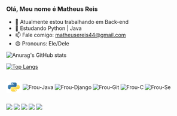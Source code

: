 ### Olá, Meu nome é Matheus Reis

- 🔭 Atualmente estou trabalhando em Back-end
- 🌱 Estudando Python  | Java
- 📫 Fale comigo: matheusereis44@gmail.com
- 😄 Pronouns: Ele/Dele



![Anurag's GitHub stats](https://github-readme-stats.vercel.app/api?username=Frouzin&show_icons=true&theme=dark)

[![Top Langs](https://github-readme-stats.vercel.app/api/top-langs/?username=Frouzin&layout=compact&theme=dark)](https://github.com/Frouzin)

</div>
<div style="display: inline_block"><br>
  <img align="center" alt="Frou-Python" height="30" width="40" src="https://raw.githubusercontent.com/devicons/devicon/master/icons/python/python-original.svg">
  <img align="center" alt="Frou-Java" height="30" width="40" src="https://cdn.jsdelivr.net/gh/devicons/devicon/icons/java/java-original.svg" />
  <img align="center" alt="Frou-Django" height="30" width="40" src="https://cdn.jsdelivr.net/gh/devicons/devicon/icons/django/django-plain.svg" />  
  <img align="center" alt="Frou-Git" height="30" width="40" src="https://cdn.jsdelivr.net/gh/devicons/devicon/icons/git/git-plain.svg" />  
  <img align="center" alt="Frou-C" height="30" width="40" src="https://cdn.jsdelivr.net/gh/devicons/devicon/icons/c/c-original.svg" />
  <img align="center" alt="Frou-Se" height="50" width="40" src="https://cdn.jsdelivr.net/gh/devicons/devicon/icons/selenium/selenium-original.svg"> 

 </div>
 
  ##
  
   
<div> 
  <a href="g" target="_blank"><img src="https://img.shields.io/badge/YouTube-FF0000?style=for-the-badge&logo=youtube&logoColor=white" target="_blank"></a>
  <a href="https://instagram.com/reis.floow" target="_blank"><img src="https://img.shields.io/badge/-Instagram-%23E4405F?style=for-the-badge&logo=instagram&logoColor=white" target="_blank"></a>
 	<a href="https://www.twitch.tv/floowzinho" target="_blank"><img src="https://img.shields.io/badge/Twitch-9146FF?style=for-the-badge&logo=twitch&logoColor=white" target="_blank"></a>
  <a href = "mailto:matheusereis44@gmail.com"><img src="https://img.shields.io/badge/-Gmail-%23333?style=for-the-badge&logo=gmail&logoColor=white" target="_blank"></a>
  <a href="https://www.linkedin.com/in/matheusreispy/" target="_blank"><img src="https://img.shields.io/badge/-LinkedIn-%230077B5?style=for-the-badge&logo=linkedin&logoColor=white" target="_blank"></a> 
